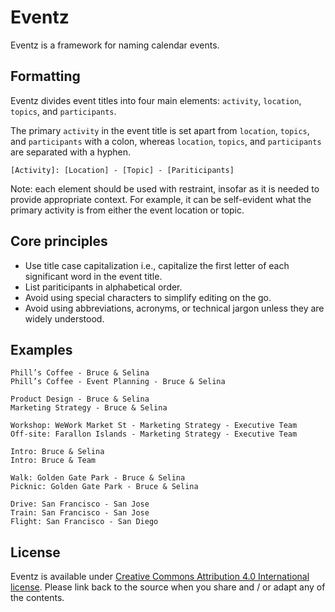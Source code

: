 # Eventz
Eventz is a framework for naming calendar events.

## Formatting

Eventz divides event titles into four main elements: `activity`, `location`, `topics`, and `participants`. 

The primary `activity` in the event title is set apart from `location`, `topics`, and `participants` with a colon, whereas `location`, `topics`, and `participants` are separated with a hyphen.

```
[Activity]: [Location] - [Topic] - [Pariticipants]
```

Note: each element should be used with restraint, insofar as it is needed to provide appropriate context. For example, it can be self-evident what the primary activity is from either the event location or topic.

## Core principles

* Use title case capitalization i.e., capitalize the first letter of each significant word in the event title.
* List pariticipants in alphabetical order.
* Avoid using special characters to simplify editing on the go.
* Avoid using abbreviations, acronyms, or technical jargon unless they are widely understood.

## Examples

```
Phill’s Coffee - Bruce & Selina
Phill’s Coffee - Event Planning - Bruce & Selina
```
```
Product Design - Bruce & Selina
Marketing Strategy - Bruce & Selina
```
```
Workshop: WeWork Market St - Marketing Strategy - Executive Team
Off-site: Farallon Islands - Marketing Strategy - Executive Team
```
```
Intro: Bruce & Selina
Intro: Bruce & Team
```
```
Walk: Golden Gate Park - Bruce & Selina
Picknic: Golden Gate Park - Bruce & Selina
```
```
Drive: San Francisco - San Jose
Train: San Francisco - San Jose
Flight: San Francisco - San Diego
```

## License

Eventz is available under [Creative Commons Attribution 4.0 International license](https://creativecommons.org/licenses/by/4.0/). Please link back to the source when you share and / or adapt any of the contents.
